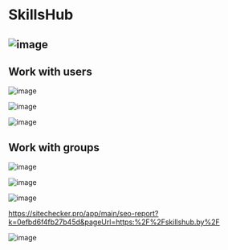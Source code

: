 # SkillsHub
![image](https://github.com/vvamu/SkillsHub/assets/76022764/6e9a52b3-c822-451a-bd30-6fed03d913c5)
---
Work with users
--
![image](https://github.com/vvamu/SkillsHub/assets/76022764/febb7888-b038-47bb-ba11-f5fa9fa4a0c1)

![image](https://github.com/vvamu/SkillsHub/assets/76022764/ffb6a327-cef0-4c27-8bb9-fd7396c1001d)

![image](https://github.com/vvamu/SkillsHub/assets/76022764/f9c6f102-fdfe-4dc1-9b7e-086d915f575e)

Work with groups
--
![image](https://github.com/vvamu/SkillsHub/assets/76022764/d7590a9d-a08e-44b3-8e2f-17b015d3019a)

![image](https://github.com/vvamu/SkillsHub/assets/76022764/ccf30fbd-ac0e-460a-aa40-805fec0a4962)

![image](https://github.com/vvamu/SkillsHub/assets/76022764/78bcb8fd-cb08-4823-9156-55272e25233d)


https://sitechecker.pro/app/main/seo-report?k=0efbd6f4fb27b45d&pageUrl=https:%2F%2Fskillshub.by%2F

![image](https://github.com/vvamu/SkillsHub/assets/76022764/803b6e35-47c2-44a5-ae70-4dac64f0a788)

